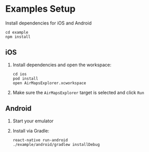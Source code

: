 # Examples Setup
Install dependencies for iOS and Android

    cd example
    npm install

## iOS
1. Install dependencies and open the workspace:

    ```
    cd ios
    pod install
    open AirMapsExplorer.xcworkspace
    ```
1. Make sure the `AirMapsExplorer` target is selected and click `Run`

## Android
1. Start your emulator
1. Install via Gradle:

    ```
    react-native run-android
    ./example/android/gradlew installDebug
    ```
